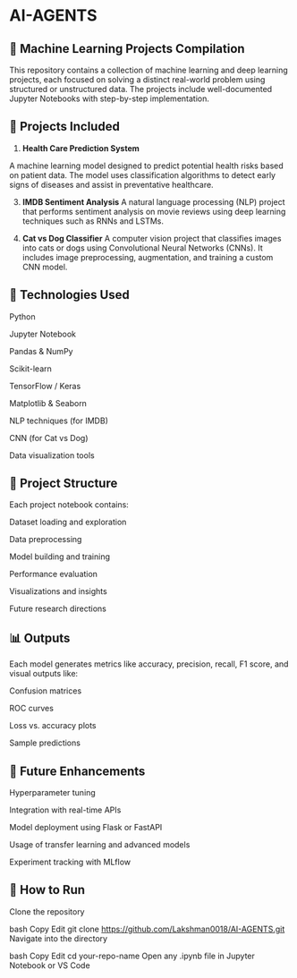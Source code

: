 # AI-AGENTS

🧠 Machine Learning Projects Compilation
---
This repository contains a collection of machine learning and deep learning projects, each focused on solving a distinct real-world problem using structured or unstructured data. The projects include well-documented Jupyter Notebooks with step-by-step implementation.

📂 Projects Included
---
1. **Health Care Prediction System**
   
A machine learning model designed to predict potential health risks based on patient data. The model uses classification algorithms to detect early signs of diseases and assist in preventative healthcare.

3. **IMDB Sentiment Analysis**
A natural language processing (NLP) project that performs sentiment analysis on movie reviews using deep learning techniques such as RNNs and LSTMs.

4. **Cat vs Dog Classifier**
A computer vision project that classifies images into cats or dogs using Convolutional Neural Networks (CNNs). It includes image preprocessing, augmentation, and training a custom CNN model.

🚀 Technologies Used
---
Python

Jupyter Notebook

Pandas & NumPy

Scikit-learn

TensorFlow / Keras

Matplotlib & Seaborn

NLP techniques (for IMDB)

CNN (for Cat vs Dog)

Data visualization tools

📝 Project Structure
---
Each project notebook contains:

Dataset loading and exploration

Data preprocessing

Model building and training

Performance evaluation

Visualizations and insights

Future research directions

📊 Outputs
---
Each model generates metrics like accuracy, precision, recall, F1 score, and visual outputs like:

Confusion matrices

ROC curves

Loss vs. accuracy plots

Sample predictions

🔬 Future Enhancements
---
Hyperparameter tuning

Integration with real-time APIs

Model deployment using Flask or FastAPI

Usage of transfer learning and advanced models

Experiment tracking with MLflow

📁 How to Run
---
Clone the repository

bash
Copy
Edit
git clone https://github.com/Lakshman0018/AI-AGENTS.git
Navigate into the directory

bash
Copy
Edit
cd your-repo-name
Open any .ipynb file in Jupyter Notebook or VS Code
